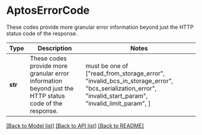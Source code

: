 # AptosErrorCode

These codes provide more granular error information beyond just the HTTP status code of the response.

Type | Description | Notes
------------- | ------------- | -------------
**str** | These codes provide more granular error information beyond just the HTTP status code of the response. |  must be one of ["read_from_storage_error", "invalid_bcs_in_storage_error", "bcs_serialization_error", "invalid_start_param", "invalid_limit_param", ]

[[Back to Model list]](../README.md#documentation-for-models) [[Back to API list]](../README.md#documentation-for-api-endpoints) [[Back to README]](../README.md)

